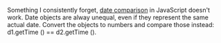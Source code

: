 Something I consistently forget, <a href="http://scripting.com/images/2019/10/30/dateComparisonJavaScript.png">date comparison</a> in JavaScript doesn't work. Date objects are alway unequal, even if they represent the same actual date. Convert the objects to numbers and compare those instead: d1.getTime () == d2.getTime (). 
